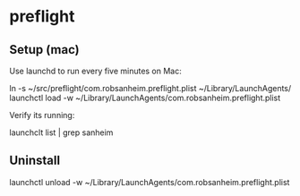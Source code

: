 # preflight

## Setup (mac)

Use launchd to run every five minutes on Mac:

  ln -s ~/src/preflight/com.robsanheim.preflight.plist ~/Library/LaunchAgents/
  launchctl load -w ~/Library/LaunchAgents/com.robsanheim.preflight.plist

Verify its running:

  launchclt list | grep sanheim


## Uninstall

  launchctl unload -w ~/Library/LaunchAgents/com.robsanheim.preflight.plist
